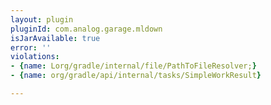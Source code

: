 ```yaml
---
layout: plugin
pluginId: com.analog.garage.mldown
isJarAvailable: true
error: ''
violations:
- {name: Lorg/gradle/internal/file/PathToFileResolver;}
- {name: org/gradle/api/internal/tasks/SimpleWorkResult}

---
```

